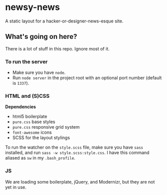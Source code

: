 # newsy-news
A static layout for a hacker-or-designer-news-esque site.

## What's going on here?
There is a lot of stuff in this repo. Ignore most of it.

### To run the server
* Make sure you have `node`. 
* Run `node server` in the project root with an optional port number (default is `1337`).

### HTML and (S)CSS

**Dependencies**
* html5 boilerplate
* `pure.css` base styles
* `pure.css` responsive grid system
* `font-awesome` icons
* SCSS for the layout stylings

To run the watcher on the `style.scss` file, make sure you have `sass` installed, 
and run `sass -w style.scss:style.css`. I have this command aliased as `sw` in my `.bash_profile`.

### JS
We are loading some boilerplate, jQuery, and Modernizr, but they are not yet in use.